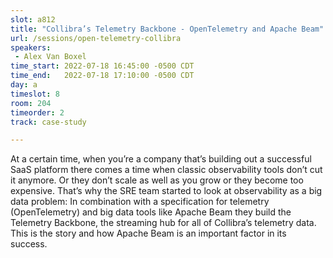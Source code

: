 ```yaml
---
slot: a812
title: "Collibra’s Telemetry Backbone - OpenTelemetry and Apache Beam"
url: /sessions/open-telemetry-collibra
speakers:
 - Alex Van Boxel
time_start: 2022-07-18 16:45:00 -0500 CDT
time_end:   2022-07-18 17:10:00 -0500 CDT
day: a
timeslot: 8
room: 204
timeorder: 2
track: case-study

---
```


At a certain time, when you’re a company that’s building out a successful SaaS platform there comes a time when classic observability tools don’t cut it anymore. Or they don’t scale as well as you grow or they become too expensive. That’s why the SRE team started to look at observability as a big data problem: In combination with a specification for telemetry (OpenTelemetry) and big data tools like Apache Beam they build the Telemetry Backbone, the streaming hub for all of Collibra’s telemetry data. This is the story and how Apache Beam is an important factor in its success.